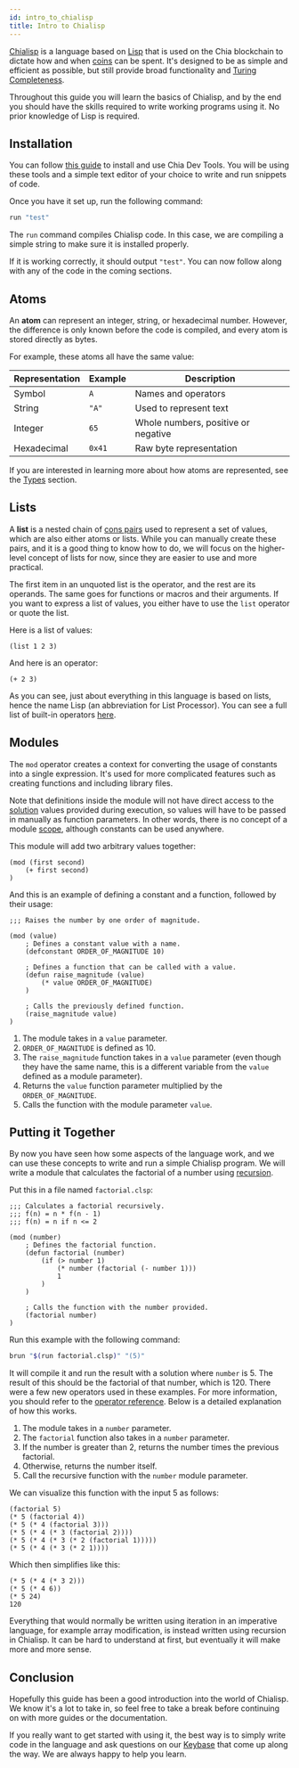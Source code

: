 ```yaml
---
id: intro_to_chialisp
title: Intro to Chialisp
---
```


[Chialisp](https://chialisp.com) is a language based on [Lisp](<https://en.wikipedia.org/wiki/Lisp_(programming_language)>) that is used on the Chia blockchain to dictate how and when [coins](https://docs.chia.net/docs/01introduction/chia-system-overview#coins-and-transactions) can be spent. It's designed to be as simple and efficient as possible, but still provide broad functionality and [Turing Completeness](https://en.wikipedia.org/wiki/Turing_completeness).

Throughout this guide you will learn the basics of Chialisp, and by the end you should have the skills required to write working programs using it. No prior knowledge of Lisp is required.

## Installation

You can follow [this guide](https://github.com/Chia-Network/chia-dev-tools/#install) to install and use Chia Dev Tools. You will be using these tools and a simple text editor of your choice to write and run snippets of code.

Once you have it set up, run the following command:

```bash
run "test"
```

The `run` command compiles Chialisp code. In this case, we are compiling a simple string to make sure it is installed properly.

If it is working correctly, it should output `"test"`. You can now follow along with any of the code in the coming sections.

## Atoms

An **atom** can represent an integer, string, or hexadecimal number. However, the difference is only known before the code is compiled, and every atom is stored directly as bytes.

For example, these atoms all have the same value:

| Representation | Example | Description                         |
| -------------- | ------- | ----------------------------------- |
| Symbol         | `A`     | Names and operators                 |
| String         | `"A"`   | Used to represent text              |
| Integer        | `65`    | Whole numbers, positive or negative |
| Hexadecimal    | `0x41`  | Raw byte representation             |

If you are interested in learning more about how atoms are represented, see the [Types](https://chialisp.com/docs/clvm/lang_reference#types) section.

## Lists

A **list** is a nested chain of [cons pairs](https://en.wikipedia.org/wiki/Cons) used to represent a set of values, which are also either atoms or lists. While you can manually create these pairs, and it is a good thing to know how to do, we will focus on the higher-level concept of lists for now, since they are easier to use and more practical.

The first item in an unquoted list is the operator, and the rest are its operands. The same goes for functions or macros and their arguments. If you want to express a list of values, you either have to use the `list` operator or quote the list.

Here is a list of values:

```chialisp
(list 1 2 3)
```

And here is an operator:

```chialisp
(+ 2 3)
```

As you can see, just about everything in this language is based on lists, hence the name Lisp (an abbreviation for List Processor). You can see a full list of built-in operators [here](https://chialisp.com/docs/clvm/lang_reference/#operator-summary).

## Modules

The `mod` operator creates a context for converting the usage of constants into a single expression. It's used for more complicated features such as creating functions and including library files.

Note that definitions inside the module will not have direct access to the [solution](/docs/glossary#solution) values provided during execution, so values will have to be passed in manually as function parameters. In other words, there is no concept of a module [scope](<https://en.wikipedia.org/wiki/Scope_(computer_science)>), although constants can be used anywhere.

This module will add two arbitrary values together:

```chialisp
(mod (first second)
    (+ first second)
)
```

And this is an example of defining a constant and a function, followed by their usage:

```chialisp
;;; Raises the number by one order of magnitude.

(mod (value)
    ; Defines a constant value with a name.
    (defconstant ORDER_OF_MAGNITUDE 10)

    ; Defines a function that can be called with a value.
    (defun raise_magnitude (value)
        (* value ORDER_OF_MAGNITUDE)
    )

    ; Calls the previously defined function.
    (raise_magnitude value)
)
```

1. The module takes in a `value` parameter.
2. `ORDER_OF_MAGNITUDE` is defined as 10.
3. The `raise_magnitude` function takes in a `value` parameter (even though they have the same name, this is a different variable from the `value` defined as a module parameter).
4. Returns the `value` function parameter multiplied by the `ORDER_OF_MAGNITUDE`.
5. Calls the function with the module parameter `value`.

## Putting it Together

By now you have seen how some aspects of the language work, and we can use these concepts to write and run a simple Chialisp program. We will write a module that calculates the factorial of a number using [recursion](https://en.wikipedia.org/wiki/Recursion).

Put this in a file named `factorial.clsp`:

```chialisp
;;; Calculates a factorial recursively.
;;; f(n) = n * f(n - 1)
;;; f(n) = n if n <= 2

(mod (number)
    ; Defines the factorial function.
    (defun factorial (number)
        (if (> number 1)
            (* number (factorial (- number 1)))
            1
        )
    )

    ; Calls the function with the number provided.
    (factorial number)
)
```

Run this example with the following command:

```bash
brun "$(run factorial.clsp)" "(5)"
```

It will compile it and run the result with a solution where `number` is 5. The result of this should be the factorial of that number, which is 120. There were a few new operators used in these examples. For more information, you should refer to the [operator reference](https://chialisp.com/docs/ref/clvm#the-built-in-opcodes). Below is a detailed explanation of how this works.

1. The module takes in a `number` parameter.
2. The `factorial` function also takes in a `number` parameter.
3. If the number is greater than 2, returns the number times the previous factorial.
4. Otherwise, returns the number itself.
5. Call the recursive function with the `number` module parameter.

We can visualize this function with the input 5 as follows:

```chialisp
(factorial 5)
(* 5 (factorial 4))
(* 5 (* 4 (factorial 3)))
(* 5 (* 4 (* 3 (factorial 2))))
(* 5 (* 4 (* 3 (* 2 (factorial 1)))))
(* 5 (* 4 (* 3 (* 2 1))))
```

Which then simplifies like this:

```chialisp
(* 5 (* 4 (* 3 2)))
(* 5 (* 4 6))
(* 5 24)
120
```

Everything that would normally be written using iteration in an imperative language, for example array modification, is instead written using recursion in Chialisp. It can be hard to understand at first, but eventually it will make more and more sense.

## Conclusion

Hopefully this guide has been a good introduction into the world of Chialisp. We know it's a lot to take in, so feel free to take a break before continuing on with more guides or the documentation.

If you really want to get started with using it, the best way is to simply write code in the language and ask questions on our [Keybase](https://keybase.io/team/chia_network.public) that come up along the way. We are always happy to help you learn.
